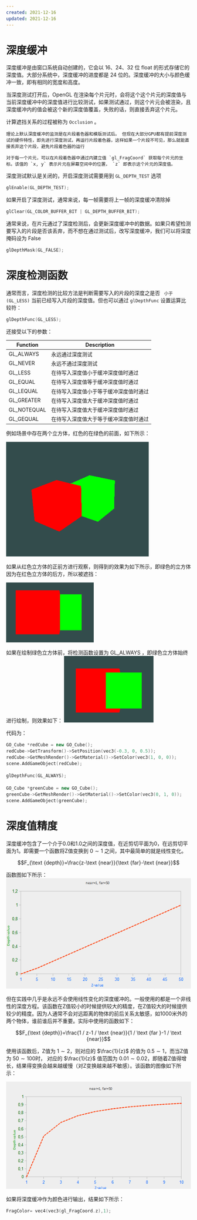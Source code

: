 ```yaml
---
created: 2021-12-16
updated: 2021-12-16
---
```

# 深度缓冲

深度缓冲是由窗口系统自动创建的，它会以 16、24、32 位 float 的形式存储它的深度值。大部分系统中，深度缓冲的进度都是 24 位的。深度缓冲的大小与颜色缓冲一致，即有相同的宽度和高度。

当深度测试打开后，OpenGL 在渲染每个片元时，会将这个这个片元的深度值与当前深度缓冲中的深度值进行比较测试，如果测试通过，则这个片元会被渲染，且深度缓冲内的值会被这个新的深度值覆盖，失败的话，则直接丢弃这个片元。

计算遮挡关系的过程被称为 `Occlusion` 。

```ad-note
理论上默认深度缓冲的监测是在片段着色器和模版测试后。 但现在大部分GPU都有提前深度测试的硬件特性，即先进行深度测试，再运行片段着色器，这样如果一个片段不可见，那么就能直接丢弃这个片段，避免片段着色器的运行
```

```ad-note
对于每一个片元，可以在片段着色器中通过内建立值 `gl_FragCoord` 获取每个片元的坐标。该值的 `x, y` 表示片元在屏幕空间中的位置， `z` 即表示这个片元的深度值。
```

深度测试默认是关闭的，开启深度测试需要用到 `GL_DEPTH_TEST` 选项
```cpp
glEnable(GL_DEPTH_TEST);
```

如果开启了深度测试，通常来说，每一帧需要将上一帧的深度缓冲清除掉
```cpp
glClear(GL_COLOR_BUFFER_BIT | GL_DEPTH_BUFFER_BIT);
```

通常来说，在片元通过了深度检测后，会更新深度缓冲中的数据。如果只希望检测要写入的片段是否该丢弃，而不想在通过测试后，改写深度缓冲，我们可以将深度掩码设为 False
```cpp
glDepthMask(GL_FALSE);
```

# 深度检测函数

通常而言，深度检测的比较方法是判断需要写入的片段的深度之是否 ` 小于(GL_LESS)` 当前已经写入片段的深度值。但也可以通过 `glDepthFunc` 设置运算比较符：
```cpp
glDepthFunc(GL_LESS);
```

还接受以下的参数：

| Function    | Description                            |
| ----------- | -------------------------------------- |
| GL_ALWAYS   | 永远通过深度测试                       |
| GL_NEVER    | 永远不通过深度测试                     |
| GL_LESS     | 在待写入深度值小于缓冲深度值时通过     |
| GL_EQUAL    | 在待写入深度值等于缓冲深度值时通过     |
| GL_LEQUAL   | 在待写入深度值小于等于缓冲深度值时通过 |
| GL_GREATER  | 在待写入深度值大于缓冲深度值时通过     |
| GL_NOTEQUAL | 在待写入深度值大于缓冲深度值时通过     |
| GL_GEQUAL   | 在待写入深度值大于等于缓冲深度值时通过 |
 
 例如场景中存在两个立方体，红色的在绿色的前面，如下所示：
 
 ![|400](assets/LearnOpenGL-Ch%2015%20Depth%20Testing/Untitled.png)
 
 如果从红色立方体的正前方进行观察，则得到的效果为如下所示，即绿色的立方体因为在红色立方体的后方，所以被遮挡：
 
 ![|400](assets/LearnOpenGL-Ch%2015%20Depth%20Testing/Untitled%201.png)
 
 如果在绘制绿色立方体前，将检测函数设置为 GL_ALWAYS ，即绿色立方体始终进行绘制，则效果如下：
 ![|400](assets/LearnOpenGL-Ch%2015%20Depth%20Testing/Untitled%202.png)
 
 代码为：

```cpp
GO_Cube *redCube = new GO_Cube();
redCube->GetTransform()->SetPosition(vec3(-0.3, 0, 0.5));
redCube->GetMeshRender()->GetMaterial()->SetColor(vec3(1, 0, 0));
scene.AddGameObject(redCube);

glDepthFunc(GL_ALWAYS);

GO_Cube *greenCube = new GO_Cube();
greenCube->GetMeshRender()->GetMaterial()->SetColor(vec3(0, 1, 0));
scene.AddGameObject(greenCube);
```

# 深度值精度

深度缓冲包含了一个介于0.0和1.0之间的深度值，在近剪切平面为0，在远剪切平面为1。即需要一个函数将Z值变换到 $0 \sim 1$ 之间，其中最简单的就是线性变化。

$$F_{\text {depth}}=\frac{z-\text {near}}{\text {far}-\text {near}}$$

函数图如下所示：
![|500](assets/LearnOpenGL-Ch%2015%20Depth%20Testing/image-20211216223132789.png)

但在实践中几乎是永远不会使用线性变化的深度缓冲的。一般使用的都是一个非线性的深度方程。该函数在Z值较小的时候提供较大的精度，在Z值较大的时候提供较少的精度。因为人通常不会对远距离的物体的前后关系太敏感，如1000米外的两个物体，谁前谁后并不重要。实际中使用的函数如下：

$$F_{\text {depth}}=\frac{1 / z-1 / \text {near}}{1 / \text {far }-1 / \text {near}}$$

使用该函数后，Z值为 $1 \sim 2$，则对应的 $\frac{1}{z}$ 的值为 $0.5 \sim 1$，而当Z值为 $50\sim 100$时， 对应的 $\frac{1}{z}$ 值范围为 $0.01 \sim 0.02$，即随着Z值得增长，结果得变换会越来越缓慢（对Z变换越来越不敏感）。该函数的图像如下所示：

![|500](assets/LearnOpenGL-Ch%2015%20Depth%20Testing/Untitled%204.png)

如果将深度缓冲作为颜色进行输出，结果如下所示：

```cpp
FragColor= vec4(vec3(gl_FragCoord.z),1);
```